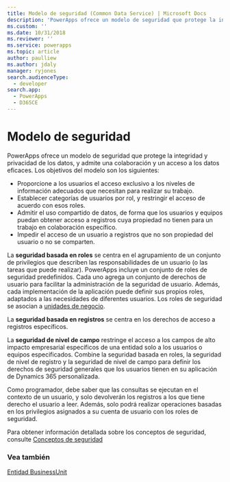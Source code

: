 ```yaml
---
title: Modelo de seguridad (Common Data Service) | Microsoft Docs
description: 'PowerApps ofrece un modelo de seguridad que protege la integridad y privacidad de los datos, y admite una colaboración y un acceso a los datos eficaces'
ms.custom: ''
ms.date: 10/31/2018
ms.reviewer: ''
ms.service: powerapps
ms.topic: article
author: paulliew
ms.author: jdaly
manager: ryjones
search.audienceType:
  - developer
search.app:
  - PowerApps
  - D365CE
---
```

# <a name="security-model"></a>Modelo de seguridad

PowerApps ofrece un modelo de seguridad que protege la integridad y privacidad de los datos, y admite una colaboración y un acceso a los datos eficaces. Los objetivos del modelo son los siguientes:
- Proporcione a los usuarios el acceso exclusivo a los niveles de información adecuados que necesitan para realizar su trabajo.
- Establecer categorías de usuarios por rol, y restringir el acceso de acuerdo con esos roles.
- Admitir el uso compartido de datos, de forma que los usuarios y equipos puedan obtener acceso a registros cuya propiedad no tienen para un trabajo en colaboración específico.
- Impedir el acceso de un usuario a registros que no son propiedad del usuario o no se comparten.

La **seguridad basada en roles** se centra en el agrupamiento de un conjunto de privilegios que describen las responsabilidades de un usuario (o las tareas que puede realizar). PowerApps incluye un conjunto de roles de seguridad predefinidos. Cada uno agrega un conjunto de derechos de usuario para facilitar la administración de la seguridad de usuario. Además, cada implementación de la aplicación puede definir sus propios roles, adaptados a las necesidades de diferentes usuarios. Los roles de seguridad se asocian a [unidades de negocio](businessunit-entity.md).

La **seguridad basada en registros** se centra en los derechos de acceso a registros específicos.

La **seguridad de nivel de campo** restringe el acceso a los campos de alto impacto empresarial específicos de una entidad solo a los usuarios o equipos especificados.
Combine la seguridad basada en roles, la seguridad de nivel de registro y la seguridad de nivel de campo para definir los derechos de seguridad generales que los usuarios tienen en su aplicación de Dynamics 365 personalizada.

Como programador, debe saber que las consultas se ejecutan en el contexto de un usuario, y solo devolverán los registros a los que tiene derecho el usuario a leer.
Además, solo podrá realizar operaciones basadas en los privilegios asignados a su cuenta de usuario con los roles de seguridad.

Para obtener información detallada sobre los conceptos de seguridad, consulte [Conceptos de seguridad](/dynamics365/customer-engagement/admin/security-concepts)

### <a name="see-also"></a>Vea también

[Entidad BusinessUnit](businessunit-entity.md)

